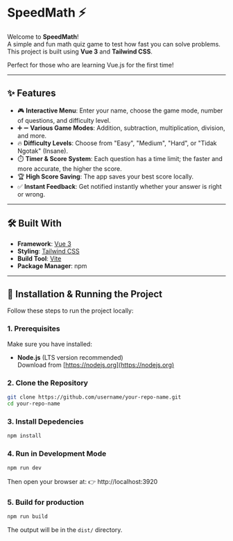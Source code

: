 # SpeedMath ⚡

Welcome to **SpeedMath**!  
A simple and fun math quiz game to test how fast you can solve problems. This project is built using **Vue 3** and **Tailwind CSS**.

Perfect for those who are learning Vue.js for the first time!

---

## ✨ Features

- 🎮 **Interactive Menu**: Enter your name, choose the game mode, number of questions, and difficulty level.
- ➕ ➖ **Various Game Modes**: Addition, subtraction, multiplication, division, and more.
- 🔥 **Difficulty Levels**: Choose from "Easy", "Medium", "Hard", or "Tidak Ngotak" (Insane).
- ⏱️ **Timer & Score System**: Each question has a time limit; the faster and more accurate, the higher the score.
- 🏆 **High Score Saving**: The app saves your best score locally.
- ✅ **Instant Feedback**: Get notified instantly whether your answer is right or wrong.

---

## 🛠️ Built With

- **Framework**: [Vue 3](https://vuejs.org/)
- **Styling**: [Tailwind CSS](https://tailwindcss.com/)
- **Build Tool**: [Vite](https://vitejs.dev/)
- **Package Manager**: npm

---

## 🚀 Installation & Running the Project

Follow these steps to run the project locally:

### 1. Prerequisites

Make sure you have installed:

- **Node.js** (LTS version recommended)  
  Download from [https://nodejs.org](https://nodejs.org)

### 2. Clone the Repository

```bash
git clone https://github.com/username/your-repo-name.git
cd your-repo-name
```

### 3. Install Depedencies

```bash
npm install
```

### 4. Run in Development Mode

```bash
npm run dev
```

Then open your browser at:
👉 http://localhost:3920

### 5. Build for production

```bash
npm run build
```

The output will be in the `dist/` directory.

